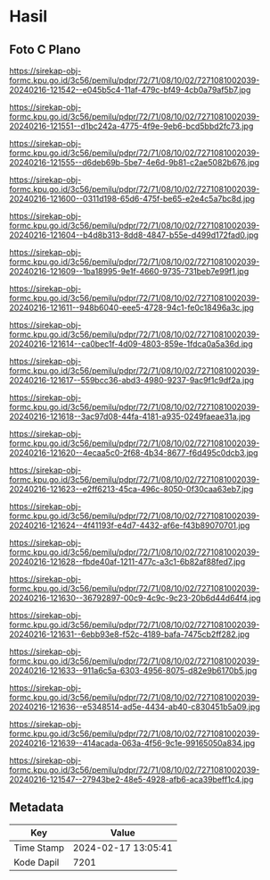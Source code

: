 # Hasil

## Foto C Plano

https://sirekap-obj-formc.kpu.go.id/3c56/pemilu/pdpr/72/71/08/10/02/7271081002039-20240216-121542--e045b5c4-11af-479c-bf49-4cb0a79af5b7.jpg

https://sirekap-obj-formc.kpu.go.id/3c56/pemilu/pdpr/72/71/08/10/02/7271081002039-20240216-121551--d1bc242a-4775-4f9e-9eb6-bcd5bbd2fc73.jpg

https://sirekap-obj-formc.kpu.go.id/3c56/pemilu/pdpr/72/71/08/10/02/7271081002039-20240216-121555--d6deb69b-5be7-4e6d-9b81-c2ae5082b676.jpg

https://sirekap-obj-formc.kpu.go.id/3c56/pemilu/pdpr/72/71/08/10/02/7271081002039-20240216-121600--0311d198-65d6-475f-be65-e2e4c5a7bc8d.jpg

https://sirekap-obj-formc.kpu.go.id/3c56/pemilu/pdpr/72/71/08/10/02/7271081002039-20240216-121604--b4d8b313-8dd8-4847-b55e-d499d172fad0.jpg

https://sirekap-obj-formc.kpu.go.id/3c56/pemilu/pdpr/72/71/08/10/02/7271081002039-20240216-121609--1ba18995-9e1f-4660-9735-731beb7e99f1.jpg

https://sirekap-obj-formc.kpu.go.id/3c56/pemilu/pdpr/72/71/08/10/02/7271081002039-20240216-121611--948b6040-eee5-4728-94c1-fe0c18496a3c.jpg

https://sirekap-obj-formc.kpu.go.id/3c56/pemilu/pdpr/72/71/08/10/02/7271081002039-20240216-121614--ca0bec1f-4d09-4803-859e-1fdca0a5a36d.jpg

https://sirekap-obj-formc.kpu.go.id/3c56/pemilu/pdpr/72/71/08/10/02/7271081002039-20240216-121617--559bcc36-abd3-4980-9237-9ac9f1c9df2a.jpg

https://sirekap-obj-formc.kpu.go.id/3c56/pemilu/pdpr/72/71/08/10/02/7271081002039-20240216-121618--3ac97d08-44fa-4181-a935-0249faeae31a.jpg

https://sirekap-obj-formc.kpu.go.id/3c56/pemilu/pdpr/72/71/08/10/02/7271081002039-20240216-121620--4ecaa5c0-2f68-4b34-8677-f6d495c0dcb3.jpg

https://sirekap-obj-formc.kpu.go.id/3c56/pemilu/pdpr/72/71/08/10/02/7271081002039-20240216-121623--e2ff6213-45ca-496c-8050-0f30caa63eb7.jpg

https://sirekap-obj-formc.kpu.go.id/3c56/pemilu/pdpr/72/71/08/10/02/7271081002039-20240216-121624--4f41193f-e4d7-4432-af6e-f43b89070701.jpg

https://sirekap-obj-formc.kpu.go.id/3c56/pemilu/pdpr/72/71/08/10/02/7271081002039-20240216-121628--fbde40af-1211-477c-a3c1-6b82af88fed7.jpg

https://sirekap-obj-formc.kpu.go.id/3c56/pemilu/pdpr/72/71/08/10/02/7271081002039-20240216-121630--36792897-00c9-4c9c-9c23-20b6d44d64f4.jpg

https://sirekap-obj-formc.kpu.go.id/3c56/pemilu/pdpr/72/71/08/10/02/7271081002039-20240216-121631--6ebb93e8-f52c-4189-bafa-7475cb2ff282.jpg

https://sirekap-obj-formc.kpu.go.id/3c56/pemilu/pdpr/72/71/08/10/02/7271081002039-20240216-121633--911a6c5a-6303-4956-8075-d82e9b6170b5.jpg

https://sirekap-obj-formc.kpu.go.id/3c56/pemilu/pdpr/72/71/08/10/02/7271081002039-20240216-121636--e5348514-ad5e-4434-ab40-c830451b5a09.jpg

https://sirekap-obj-formc.kpu.go.id/3c56/pemilu/pdpr/72/71/08/10/02/7271081002039-20240216-121639--414acada-063a-4f56-9c1e-99165050a834.jpg

https://sirekap-obj-formc.kpu.go.id/3c56/pemilu/pdpr/72/71/08/10/02/7271081002039-20240216-121547--27943be2-48e5-4928-afb6-aca39beff1c4.jpg


## Metadata

| Key        | Value               |
| ---------- | ------------------- |
| Time Stamp | 2024-02-17 13:05:41 |
| Kode Dapil | 7201                |



